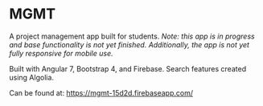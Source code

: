 # MGMT
A project management app built for students.
*Note: this app is in progress and base functionality is not yet finished. Additionally, the app is not yet fully responsive for mobile use.*

Built with Angular 7, Bootstrap 4, and Firebase. Search features created using Algolia.

Can be found at:
https://mgmt-15d2d.firebaseapp.com/
